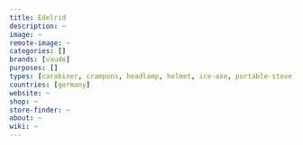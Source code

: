 ```yaml
---
title: Edelrid
description: ~
image: ~
remote-image: ~
categories: []
brands: [vaude]
purposes: []
types: [carabiner, crampons, headlamp, helmet, ice-axe, portable-stove, piton, rope]
countries: [germany]
website: ~
shop: ~
store-finder: ~
about: ~
wiki: ~
---
```

